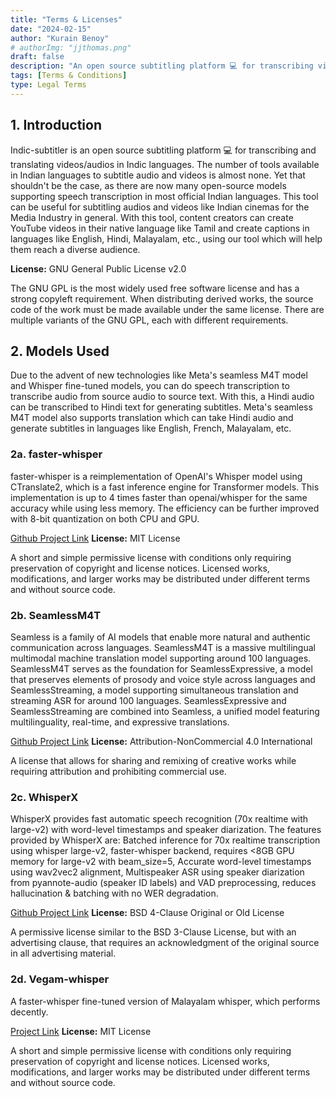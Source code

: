 ```yaml
---
title: "Terms & Licenses"
date: "2024-02-15"
author: "Kurain Benoy"
# authorImg: "jjthomas.png"
draft: false
description: "An open source subtitling platform 💻 for transcribing videos/audios in Indic languages and translating subtitles as well using ML models."
tags: [Terms & Conditions]
type: Legal Terms
---
```


## 1. Introduction

Indic-subtitler is an open source subtitling platform 💻 for transcribing and translating videos/audios in Indic languages. The number of tools available in Indian languages to subtitle audio and videos is almost none. Yet that shouldn't be the case, as there are now many open-source models supporting speech transcription in most official Indian languages. This tool can be useful for subtitling audios and videos like Indian cinemas for the Media Industry in general. With this tool, content creators can create YouTube videos in their native language like Tamil and create captions in languages like English, Hindi, Malayalam, etc., using our tool which will help them reach a diverse audience.

**License:** GNU General Public License v2.0

The GNU GPL is the most widely used free software license and has a strong copyleft requirement. When distributing derived works, the source code of the work must be made available under the same license. There are multiple variants of the GNU GPL, each with different requirements.

## 2. Models Used

Due to the advent of new technologies like Meta's seamless M4T model and Whisper fine-tuned models, you can do speech transcription to transcribe audio from source audio to source text. With this, a Hindi audio can be transcribed to Hindi text for generating subtitles. Meta's seamless M4T model also supports translation which can take Hindi audio and generate subtitles in languages like English, French, Malayalam, etc.

### 2a. faster-whisper

faster-whisper is a reimplementation of OpenAI's Whisper model using CTranslate2, which is a fast inference engine for Transformer models. This implementation is up to 4 times faster than openai/whisper for the same accuracy while using less memory. The efficiency can be further improved with 8-bit quantization on both CPU and GPU.

[Github Project Link](https://github.com/SYSTRAN/faster-whisper)
**License:** MIT License

A short and simple permissive license with conditions only requiring preservation of copyright and license notices. Licensed works, modifications, and larger works may be distributed under different terms and without source code.

### 2b. SeamlessM4T

Seamless is a family of AI models that enable more natural and authentic communication across languages. SeamlessM4T is a massive multilingual multimodal machine translation model supporting around 100 languages. SeamlessM4T serves as the foundation for SeamlessExpressive, a model that preserves elements of prosody and voice style across languages and SeamlessStreaming, a model supporting simultaneous translation and streaming ASR for around 100 languages. SeamlessExpressive and SeamlessStreaming are combined into Seamless, a unified model featuring multilinguality, real-time, and expressive translations.

[Github Project Link](https://github.com/facebookresearch/seamless_communication)
**License:** Attribution-NonCommercial 4.0 International

A license that allows for sharing and remixing of creative works while requiring attribution and prohibiting commercial use.

### 2c. WhisperX

WhisperX provides fast automatic speech recognition (70x realtime with large-v2) with word-level timestamps and speaker diarization. The features provided by WhisperX are: Batched inference for 70x realtime transcription using whisper large-v2, faster-whisper backend, requires <8GB GPU memory for large-v2 with beam_size=5, Accurate word-level timestamps using wav2vec2 alignment, Multispeaker ASR using speaker diarization from pyannote-audio (speaker ID labels) and VAD preprocessing, reduces hallucination & batching with no WER degradation.

[Github Project Link](https://github.com/m-bain/whisperX)
**License:** BSD 4-Clause Original or Old License

A permissive license similar to the BSD 3-Clause License, but with an advertising clause, that requires an acknowledgment of the original source in all advertising material.

### 2d. Vegam-whisper

A faster-whisper fine-tuned version of Malayalam whisper, which performs decently.

[Project Link](https://huggingface.co/kurianbenoy/vegam-whisper-medium-ml)
**License:** MIT License

A short and simple permissive license with conditions only requiring preservation of copyright and license notices. Licensed works, modifications, and larger works may be distributed under different terms and without source code.
